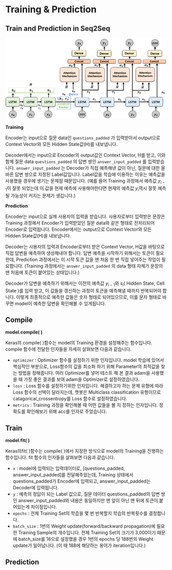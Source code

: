 # Training & Prediction

## Train and Prediction in Seq2Seq

<p align="center">
   <img src=".\../img/Attention_seq2seq.png"/>
</p>

**Training**

 Encoder는 input으로 질문 data인 `questions_padded` 가 입력받아서 output으로 Context Vector와 모든 Hidden State값(H)를 내보냅니다.

 Decoder에서는 input으로 Encoder의 output값인 Context Vector, H를 받고, 이와 함께 질문 data `questions_padded` 의 답변 쌍인 `answer_input_padded` 를 입력받습니다. `answer_input_padded` 는 Decoder가 직접 예측해낸 값이 아닌, 질문에 대한 올바른 답변 쌍으로 지정된 Label값입니다. Label값을 학습에 이용하는 이유는 예측값을 사용했을 경우에 생기는 문제점 때문입니다. (예를 들어 Training 과정에서 예측값 $y_{i-1}$이 잘못 되었는데 이 값을 현재 예측에 사용해야한다면 현재의 예측값 $y_i$역시 잘못 예측될 가능성이 커지는 문제가 생깁니다.)

**Prediction**

 Encoder는 input으로 실제 사용자의 입력을 받습니다. 사용자로부터 입력받은 문장은 Training 과정에서 Encoder가 입력받았던 질문 data와 같은 형태로 전처리되어 Encoder로 입력됩니다. Encoder에서는 output으로 Context Vector와 모든 Hidden State값(H)을 내보냅니다.

 Decoder는 사용자의 입력과 Encoder로부터 받은 Context Vector, H값을 바탕으로 직접 답변을 예측하여 생성해내야 합니다. 답변 예측을 시작하기 위해서는 <SOS> 토큰이 필요한데, Prediction 과정에서는 이 시작 토큰 값을 맨 처음 한 번 직접 넣어주는 작업이 필요합니다. (Training 과정에서는 `answer_input_padded` 의 data 형태 자체가 문장의 맨 처음에 <SOS>토큰이 붙어있는 상태입니다.)

 Decoder가 답변을 예측하기 위해서는 이전의 예측값 $y_{i-1}$와 $s_i$( Hidden State, Cell State )를 입력 받고, 이 값들을 갱신하는 과정이 <EOS> 토큰을 예측해낼 때까지 반복되어야 합니다. 이렇게 최종적으로 예측한 값들은 숫자 형태로 되어있으므로, 이를 문자 형태로 바꾸면 model이 예측한 답변을 확인해볼 수 있게됩니다.

## Compile

**model.compile( )**

 Keras의 compile( )함수는 model의 Training 환경을 설정해주는 함수입니다. compile 함수에 전달한 인자들을 자세히 살펴보면 다음과 같습니다.

- `optimizer` : Optimizer 함수를 설정하기 위한 인자입니다. model 학습에 있어서 핵심적인 부분으로, Loss함수의 값을 최소화 하기 위해 Parameter의 최적값을 찾는 방법을 정해줍니다. 여러 Optimizer를 넣어 테스트 해 본 결과 adam을 사용했을 때 가장 좋은 결과를 보여 adam을 Optimizer로 설정하였습니다.
- `loss` : Loss 함수를 설정하기위한 인자입니다. 해결하고자 하는 문제 유형에 따라 Loss 함수의 선택이 달라지는데, 챗봇은 Multiclass classification 유형이므로 catagorical_crossentropy를 Loss 함수로 설정하였습니다.
- `metrics` : Training 과정을 확인해볼 때 어떤 값들을 볼 지 정하는 인자입니다. 정확도를 확인해보기 위해 acc를 인자로 주었습니다.

## Train

**model.fit( )**

 Keras의fit( )함수는 compile( )에서 지정한 방식으로 model의 Training을 진행하는 함수입니다. fit 함수의 인자들을 살펴보면 다음과 같습니다.

- `x` : model에 입력되는 입력데이터로, [questions_padded, answer_input_padded]를 전달해주었는데, Training 상태에서 questions_padded가 Encoder에 입력되고, answer_input_padded는 Decoder에 입력됩니다.
- `y` : 예측의 정답이 되는 Label 값으로, 질문 데이터 questions_padded의 답변 쌍인 answer_input_padded와 내용은 동일하지만 맨 앞이 아닌 맨 뒤에 <EOS> 토큰이 붙어있는게 차이점입니다.
- `epochs` : 전체 Training Set의 학습을 몇 번 반복할지 학습의 반복횟수를 결정합니다.
- `batch_size` : 1번의 Weight update(forward/backward propagation)에 필요한 Training Sample의 개수입니다. 전체 Training Set의 크기가 3,000이기 때문에 batch_size를 16으로 설정했을 경우 1번의 epochs 당 188번의 Weight update가 일어납니다. (이 때 188에 해당하는 용어가 iteration입니다.)

## Prediction